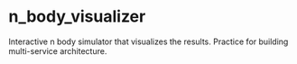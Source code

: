 # n_body_visualizer
Interactive n body simulator that visualizes the results. Practice for building multi-service architecture.
